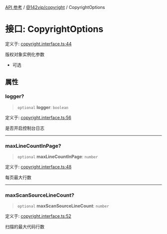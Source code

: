 [API 参考](../wiki/Home) / [@142vip/copyright](../wiki/@142vip.copyright) / CopyrightOptions

# 接口: CopyrightOptions

定义于: [copyright.interface.ts:44](https://github.com/142vip/core-x/blob/58a4aca72f73ebc92491a458c9b83754486dc296/packages/copyright/src/copyright.interface.ts#L44)

版权对象实例化参数

* 可选

## 属性

### logger?

> `optional` **logger**: `boolean`

定义于: [copyright.interface.ts:56](https://github.com/142vip/core-x/blob/58a4aca72f73ebc92491a458c9b83754486dc296/packages/copyright/src/copyright.interface.ts#L56)

是否开启控制台日志

***

### maxLineCountInPage?

> `optional` **maxLineCountInPage**: `number`

定义于: [copyright.interface.ts:48](https://github.com/142vip/core-x/blob/58a4aca72f73ebc92491a458c9b83754486dc296/packages/copyright/src/copyright.interface.ts#L48)

每页最大行数

***

### maxScanSourceLineCount?

> `optional` **maxScanSourceLineCount**: `number`

定义于: [copyright.interface.ts:52](https://github.com/142vip/core-x/blob/58a4aca72f73ebc92491a458c9b83754486dc296/packages/copyright/src/copyright.interface.ts#L52)

扫描的最大代码行数
